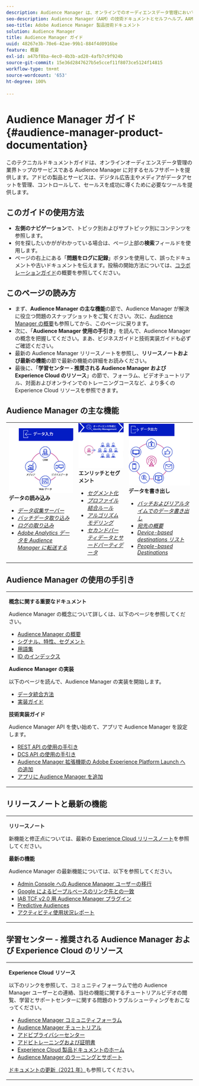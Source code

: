 ```yaml
---
description: Audience Manager は、オンラインでのオーディエンスデータ管理において、業界をリードするサービスを提供します。アドビの製品とサービスは、デジタル広告主やメディアがデータアセットを管理、コントロールして、セールスを成功に導くために必要なツールを提供します。
seo-description: Audience Manager（AAM）の技術ドキュメントとセルフヘルプ。AAM には、オンラインでのオーディエンスデータ管理用に業界をリードする製品が備わっており、デジタル広告主やメディアがデータアセットを管理、コントロールして、セールスを成功に導くために必要なツールを提供します。
seo-title: Adobe Audience Manager 製品技術ドキュメント
solution: Audience Manager
title: Audience Manager ガイド
uuid: 48267e3b-70e6-42ae-99b1-884f4d0916be
feature: 概要
exl-id: a47bf8ba-4ec0-4b3b-ad20-4afb7c9f924b
source-git-commit: 15e36d2847627b5e5ccef11f8073ce5124f14815
workflow-type: tm+mt
source-wordcount: '653'
ht-degree: 100%

---
```


# Audience Manager ガイド {#audience-manager-product-documentation}

このテクニカルドキュメントガイドは、オンラインオーディエンスデータ管理の業界トップのサービスである Audience Manager に対するセルフサポートを提供します。アドビの製品とサービスは、デジタル広告主やメディアがデータアセットを管理、コントロールして、セールスを成功に導くために必要なツールを提供します。

## このガイドの使用方法

* **左側のナビゲーション**&#x200B;で、トピック別およびサブトピック別にコンテンツを参照します。
* 何を探したいかががわかっている場合は、ページ上部の&#x200B;**検索**&#x200B;フィールドを使用します。
* ページの右上にある「**問題をログに記録**」ボタンを使用して、誤ったドキュメントや古いドキュメントを伝えます。投稿の開始方法については、[コラボレーションガイド](https://docs.adobe.com/content/help/ja-JP/contributor/contributor-guide/introduction.html)の概要を参照してください。

## このページの読み方

* まず、**Audience Manager の主な機能**&#x200B;の節で、Audience Manager が解決に役立つ問題のスナップショットをご覧ください。次に、[Audience Manager の概要](/help/using/overview/aam-overview.md)も参照してから、このページに戻ります。
* 次に、「**Audience Manager 使用の手引き**」を読んで、Audience Manager の概念を把握してください。まあ、ビジネスガイドと技術実装ガイドも必ずご確認ください。
* 最新の Audience Manager リリースノートを参照し、**リリースノートおよび最新の機能**&#x200B;の節で最新の機能の詳細をお読みください。
* 最後に、「**学習センター - 推奨される Audience Manager および Experience Cloud のリソース**」の節で、フォーラム、ビデオチュートリアル、対面およびオンラインでのトレーニングコースなど、より多くの Experience Cloud リソースを参照できます。

## Audience Manager の主な機能

<table style="table-layout:fixed">
   <td>
      <img alt="データ入力" src="/help/using/overview/assets/data-in.png"/>
      <div>
         <b>データの読み込み</b>
      </div>
      <p>
         <em><ul><li><a href="/help/using/api/dcs-intro/dcs-api-reference/dcs-api-reference-overview.md">データ収集サーバー</a></li><li><a href="/help/using/integration/sending-audience-data/batch-data-transfer-explained/batch-data-transfer-overview.md">バッチデータ取り込み</a></li><li><a href="/help/using/reporting/audience-optimization-reports/metadata-files-intro/metadata-files-intro.md">ログの取り込み</a></li><li><a href="/help/using/integration/integration-other-solutions/audience-management-module.md">Adobe Analytics データを Audience Manager に転送する</a></li></ul></em>
      <p>
   </td>
   <td>
      <img alt="エンリッチとセグメント" src="/help/using/overview/assets/enrich-segment.png"/>
      <div>
         <b>エンリッチとセグメント</b>
      </div>
      <p>
       <em><ul><li><a href="/help/using/features/segments/segments-purpose.md">セグメント化</a></li><li><a href="/help/using/features/profile-merge-rules/merge-rules-overview.md">プロファイル結合ルール</a></li><li><a href="/help/using/features/algorithmic-models/understanding-models.md">アルゴリズムモデリング</a></li><li><a href="/help/using/overview/data-types-collected.md">セカンドパーティデータとサードパーティデータ</a></li></ul></em>
      <p>
   </td>
   <td>
      <img alt="データ出力" src="/help/using/overview/assets/data-out.png"/>
      </a>
      <div>
         <b>データを書き出し</b>
      </div>
      <p>
      <p>
         <em><ul><li><a href="/help/using/integration/receiving-audience-data/receiving-audience-data-overview.md">バッチおよびリアルタイムでのデータ書き出し</a></li><li><a href="/help/using/features/destinations/destinations.md">宛先の概要</a></li><li><a href="/help/using/features/destinations/device-based-destinations-list.md">Device-based destinations リスト</a></li><li><a href="/help/using/features/destinations/people-based-destinations-overview.md">People-based Destinations</a></li></ul></em> 
      <p>
      <p>
   </td>
</table>


## Audience Manager の使用の手引き

<table> 
 <tbody> 
  <tr> 
   <td colname="col1"> <p><b>概念に関する重要なドキュメント</b></p>
   <p>Audience Manager の概念について詳しくは、以下のページを参照してください。 
   <ul><li><a href="/help/using/overview/aam-overview.md"> Audience Manager の概要</a></li><li><a href="/help/using/reference/signal-trait-segment.md">シグナル、特性、セグメント</a></li><li><a href="/help/using/reference/aam-glossary.md"> 用語集</a> </li><li><a href="/help/using/reference/ids-in-aam.md">ID のインデックス</a></li></ul></p>

<p><b>Audience Manager の実装</b></p>
   <p> 以下のページを読んで、Audience Manager の実装を開始します。
     <ul>
     <li><a href="/help/using/integration/data-integration-methods.md">データ統合方法</a></li>
     <li><a href="/help/using/integration/implement-audience-manager.md"> 実装ガイド </a></li>
     </ul> </p>

<p> <b>技術実装ガイド</b> </p> <p>Audience Manager API を使い始めて、アプリで Audience Manager を設定します。</p> <p> 
     <ul id="ul_47C012F6AB3E4B73BA357027F4D15369">
     <li><a href="/help/using/api/rest-api-main/aam-api-getting-started.md">REST API の使用の手引き</a></li>
     <li><a href="/help/using/api/dcs-intro/dcs-event-calls/dcs-event-calls.md">DCS API の使用の手引き</a></li>
     <li><a href="https://docs.adobe.com/content/help/ja-JP/launch/using/extensions-ref/adobe-extension/adobe-audience-manager-extension.html">Audience Manager 拡張機能の Adobe Experience Platform Launch への追加</a></li>
    <li><a href="https://aep-sdks.gitbook.io/docs/using-mobile-extensions/adobe-audience-manager">アプリに Audience Manager を追加</a></li>
     </ul> </p>
    </td>

</tr> 
 </tbody> 
</table>

<!--

<table> 
 <tbody> 
  <tr> 
   <td colname="col1"> <p><b>Important Conceptual Documentation</b></p>
   <p>Read the pages below for a deeper understanding of Audience Manager concepts: 
   <ul><li><a href="https://docs.adobe.com/content/help/en/audience-manager/user-guide/overview/aam-overview.html"> Audience Manager Overview</a></li><li><a href="https://docs.adobe.com/help/en/audience-manager/user-guide/reference/aam-glossary.html"> Glossary</a> </li><li><a href="https://docs.adobe.com/content/help/en/audience-manager/user-guide/reference/ids-in-aam.html">Index of IDs</a></li><li><a href="https://docs.adobe.com/help/en/audience-manager/user-guide/reference/signal-trait-segment.html">Signals, Traits, and Segments</a></li></ul></p>
   <br>&nbsp;
   <p><b>Implement Audience Manager</b></p>
   <p> Get started with implementing Audience Manager by reading the pages below:
     <ul>
     <li><a href="https://docs.adobe.com/content/help/en/audience-manager/user-guide/implementation-integration-guides/data-integration-methods.html">Data Integration Methods</a></li>
     <li><a href="https://docs.adobe.com/content/help/en/audience-manager/user-guide/implementation-integration-guides/implement-audience-manager.html">Implementation Guide</a></li>
     </ul> </p>
     <br>&nbsp;
   <p> <b>Technical Implementation Guides</b> </p> <p>Get started with Audience Manager APIs and set up Audience Manager in your app:</p> <p> 
     <ul id="ul_47C012F6AB3E4B73BA357027F4D15369">
     <li><a href="https://docs.adobe.com/content/help/en/audience-manager/user-guide/api-and-sdk-code/rest-apis/aam-api-getting-started.html">Getting Started with REST APIs</a></li>
     <li><a href="https://docs.adobe.com/content/help/en/audience-manager/user-guide/api-and-sdk-code/dcs/dcs-event-calls/dcs-event-calls.html">Get started with the DCS API</a></li>
     <li><a href="https://docs.adobe.com/content/help/en/launch/using/extensions-ref/adobe-extension/adobe-audience-manager-extension.html">Add the Audience Manager extension to Adobe Experience Platform Launch</a></li>
    <li><a href="https://aep-sdks.gitbook.io/docs/using-mobile-extensions/adobe-audience-manager">Add Audience Manager to your app</a></li>
     </ul> </p>
    </td>
   <td colname="col2">  <p> <b>Collaborative Documentation</b> </p>
     <p>We welcome contributions to our documentation from all our readers. See the <a href="https://docs.adobe.com/content/help/en/contributor/contributor-guide/introduction.html">Collaboration Guide Overview</a> to learn how to start contributing.</p>
   <br>&nbsp;
   <p> <b>Release Notes</b> </p> <p> 
     See the latest <a href="https://docs.adobe.com/content/help/en/release-notes/experience-cloud/current.html" format="https" scope="external"> Experience Cloud Release Notes</a> for new features and fixes.</p> <br>&nbsp;
     <p> <b>Experience Cloud Resources</b> </p> <p> 
     <ul id="ul_E30EC96BDC624B5591F0470D430B7F41"> 
      <li id="li_F3A5CCFAE0F247CEB41A03CA8E03106B"><a href="https://forums.adobe.com/community/experience-cloud/analytics-cloud/audience-manager" format="https" scope="external"> Audience Manager Community Forums</a> </li>
      <li><a href="https://docs.adobe.com/content/help/en/audience-manager-learn/tutorials/overview.html" format="http" scope="external"> Audience Manager Tutorials</a> </li> 
      <li id="li_1737D63307024F26B1F967621613A5AC"><a href="https://www.adobe.com/privacy.html" format="http" scope="external"> Adobe Privacy Center</a> </li>  
      <li id="li_1938F7044F544481A6CC0F45CC22B80A"> <a href="https://helpx.adobe.com/learning.html?promoid=KAUDK" scope="external" format="http"> Adobe Training and Certifications</a> </li> 
      <li id="li_C71459E0D1464C05B8B9387C43541F17"> <a href="https://helpx.adobe.com/support/experience-cloud.html" scope="external" format="https">Experience Cloud Product Documentation Home</a> </li> 
      <li id="li_0DB1997FEB87484EBC07E03FD40AA39F"><a href="https://helpx.adobe.com/support/audience-manager.html" format="https" scope="external"> Audience Manager Learn &amp; Support</a> </li> 
     </ul> </p> 
     <br>&nbsp;
     <p>See also, <a href="https://docs.adobe.com/content/help/en/audience-manager/user-guide/documentation-updates/docs-2020.html"> 2020 Documentation Updates</a>. </p> </td>
  </tr> 
 </tbody> 
</table>

-->

## リリースノートと最新の機能

<table> 
 <tbody> 
  <tr> 
   <td> <p> <b>リリースノート</b> </p> <p> 
     新機能と修正点については、最新の <a href="https://docs.adobe.com/content/help/ja-JP/release-notes/experience-cloud/current.html" format="https" scope="external">Experience Cloud リリースノート</a>を参照してください。</p> 
     <p> <b>最新の機能</b> </p> <p> 
     Audience Manager の最新機能については、以下を参照してください。</p>
     <p><ul><li><a href="/help/using/docs-updates/docs-2021.md">Admin Console への Audience Manager ユーザーの移行</a></li><li><a href="/help/using/features/destinations/people-based-destinations-prerequisites.md">Google によるピープルベースのリンク先との一致</a></li><li><a href="/help/using/overview/data-security-and-privacy/aam-iab-plugin.md">IAB TCF v2.0 用 Audience Manager プラグイン</a></li><li><a href="/help/using/features/algorithmic-models/predictive-audiences.md">Predictive Audiences</a></li><li><a href="/help/using/features/administration/activity-usage-reporting.md">アクティビティ使用状況レポート</a></li>
     </ul></p>
    </td>
  </tr> 
 </tbody> 
</table>

<!--

**Release Notes**

See the latest [Experience Cloud Release Notes](https://docs.adobe.com/content/help/en/release-notes/experience-cloud/current.html) for new features and fixes.

<br>&nbsp;

**Latest features**

Read about the latest Audience Manager features:
* [Activity Usage Reporting](https://docs.adobe.com/content/help/en/audience-manager/user-guide/features/administration/activity-usage-reporting.html)
* [California Consumer Privacy Act (CCPA) Support and Privacy Documentation Overhaul](https://docs.adobe.com/content/help/en/audience-manager/user-guide/overview/data-privacy/data-privacy.html)
* [Intelligent Recommendations for Audience Marketplace Data, powered by Adobe Sensei](https://docs.adobe.com/content/help/en/audience-manager/user-guide/features/segments/trait-recommendations.html)
* [Profile Merge Rules Enhancements](https://docs.adobe.com/content/help/en/audience-manager/user-guide/features/profile-merge-rules/merge-rules-overview.html)
* [Bulk Management Tools Update](https://docs.adobe.com/content/help/en/audience-manager/user-guide/reference/bulk-management-tools/bulk-management-intro.html)

-->


## 学習センター - 推奨される Audience Manager および Experience Cloud のリソース


<table> 
 <tbody> 
  <tr> 
   <td colname="col2"> 
     <p> <b>Experience Cloud リソース</b> </p>
     <p>以下のリンクを参照して、コミュニティフォーラムで他の Audience Manager ユーザーとの連絡、当社の機能に関するチュートリアルビデオの閲覧、学習とサポートセンターに関する問題のトラブルシューティングをおこなってください。</p>
     <p> 
     <ul id="ul_E30EC96BDC624B5591F0470D430B7F41"> 
      <li id="li_F3A5CCFAE0F247CEB41A03CA8E03106B"><a href="https://forums.adobe.com/community/experience-cloud/analytics-cloud/audience-manager" format="https" scope="external">Audience Manager コミュニティフォーラム</a> </li>
      <li><a href="https://docs.adobe.com/content/help/ja-JP/audience-manager-learn/tutorials/overview.html" format="http" scope="external"> Audience Manager チュートリアル</a> </li> 
      <li id="li_1737D63307024F26B1F967621613A5AC"><a href="https://www.adobe.com/jp/privacy.html" format="http" scope="external">アドビプライバシーセンター</a> </li>  
      <li id="li_1938F7044F544481A6CC0F45CC22B80A"> <a href="https://helpx.adobe.com/jp/learning.html?promoid=KAUDK" scope="external" format="http">アドビトレーニングおよび証明書</a> </li> 
      <li id="li_C71459E0D1464C05B8B9387C43541F17"> <a href="https://helpx.adobe.com/jp/support/experience-cloud.html" scope="external" format="https">Experience Cloud 製品ドキュメントのホーム</a> </li> 
      <li id="li_0DB1997FEB87484EBC07E03FD40AA39F"><a href="https://helpx.adobe.com/jp/support/audience-manager.html" format="https" scope="external">Audience Manager のラーニングとサポート</a> </li> 
     </ul> </p> 
     <p><a href="https://docs.adobe.com/content/help/ja-JP/audience-manager/user-guide/documentation-updates/docs-2021.html">ドキュメントの更新（2021 年）</a>も参照してください。 </p> </td>
  </tr> 
 </tbody> 
</table>
